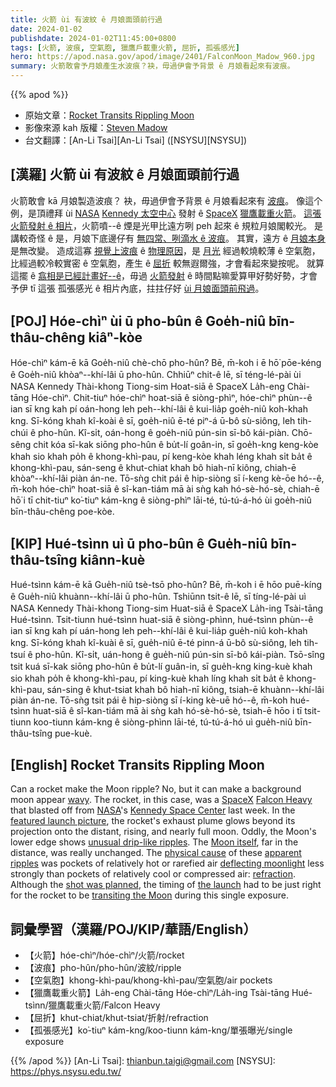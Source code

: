 ```yaml
---
title: 火箭 ùi 有波紋 ê 月娘面頭前行過
date: 2024-01-02
publishdate: 2024-01-02T11:45:00+0800
tags: [火箭, 波痕, 空氣胞, 獵鷹戶載重火箭, 屈折, 孤張感光]
hero: https://apod.nasa.gov/apod/image/2401/FalconMoon_Madow_960.jpg
summary: 火箭敢會予月娘產生水波痕？袂，毋過伊會予背景 ê 月娘看起來有波痕。
---
```


{{% apod %}}

- 原始文章：[Rocket Transits Rippling Moon](https://apod.nasa.gov/apod/ap240102.html)
- 影像來源 kah 版權：[Steven Madow](https://www.instagram.com/stevenmadow/)
- 台文翻譯：[An-Li Tsai][An-Li Tsai] ([NSYSU][NSYSU])

## [漢羅] 火箭 ùi 有波紋 ê 月娘面頭前行過
火箭敢會 kā 月娘製造波痕？
袂，毋過伊會予背景 ê 月娘看起來有 [波痕][wavy]。
像這个例，是頂禮拜 ùi [NASA][NASA] [Kennedy 太空中心][Kennedy Space Center] 發射 ê [SpaceX][SpaceX] [獵鷹載重火箭][Falcon Heavy]。
[這張火箭發射 ê 相片][featured launch picture]，火箭噴--ê 煙是光甲比遠方咧 peh 起來 ê 規粒月娘閣較光。
是講較奇怪 ê 是，月娘下底邊仔有 [無四常、咧滴水 ê 波痕][unusual drip-like ripples]。
其實，遠方 ê [月娘本身][Moon itself] 是無改變。
造成這寡 [視覺上波痕][apparent ripples] ê [物理原因][physical cause]，是 [月光][deflecting moonlight] 經過較燒較薄 ê 空氣胞，比經過較冷較實密 ê 空氣胞，產生 ê [屈折][refraction] 較無遐爾強，才會看起來變按呢。
就算這擺 ê [翕相是已經計畫好--ê][shot was planned]，毋過 [火箭發射][the launch] ê 時間點嘛愛算甲好勢好勢，才會予伊 tī 這張 孤張感光 ê 相片內底，拄拄仔好 [ùi 月娘面頭前飛過][transiting the Moon]。

## [POJ] Hóe-chìⁿ ùi ū pho-bûn ê Goe̍h-niû bīn-thâu-chêng kiâⁿ-kòe
Hóe-chìⁿ kám-ē kā Goe̍h-niû chè-chō pho-hûn?
Bē, m̄-koh i ē hō͘ pōe-kéng ê Goe̍h-niû khòaⁿ--khí-lâi ū pho-hûn.
Chhiūⁿ chit-ê lē, sī téng-lé-pài ùi NASA Kennedy Thài-khong Tiong-sim Hoat-siā ê SpaceX La̍h-eng Chài-tāng Hóe-chìⁿ.
Chit-tiuⁿ hóe-chìⁿ hoat-siā ê siòng-phìⁿ, hóe-chìⁿ phùn--ê ian sī kng kah pí oán-hong leh peh--khí-lâi ê kui-lia̍p goe̍h-niû koh-khah kng.
Sī-kóng khah kî-koài ê sī, goe̍h-niû ē-té piⁿ-á ū-bô sù-siông, leh tih-chúi ê pho-hûn.
Kî-si̍t, oán-hong ê goe̍h-niû pún-sin sī-bô kái-piàn.
Chō-sêng chit kóa sī-kak siōng pho-hûn ê bu̍t-lí goân-in, sī goe̍h-kng keng-kòe khah sio khah po̍h ê khong-khì-pau, pí keng-kòe khah léng khah si̍t ba̍t ê khong-khì-pau, sán-seng ê khut-chiat khah bô hiah-nī kiông, chiah-ē khòaⁿ--khí-lâi piàn án-ne.
Tō-sǹg chit pái ê hip-siòng sī í-keng kè-ōe hó--ê, m̄-koh hóe-chìⁿ hoat-siā ê sî-kan-tiám mā ài sǹg kah hó-sè-hó-sè, chiah-ē hō͘ i tī chit-tiuⁿ ko͘-tiuⁿ kám-kng ê siòng-phìⁿ lāi-té, tú-tú-á-hó ùi goe̍h-niû bīn-thâu-chêng poe-kòe.

## [KIP] Hué-tsìnn uì ū pho-bûn ê Gue̍h-niû bīn-thâu-tsîng kiânn-kuè
Hué-tsìnn kám-ē kā Gue̍h-niû tsè-tsō pho-hûn?
Bē, m̄-koh i ē hōo puē-kíng ê Gue̍h-niû khuànn--khí-lâi ū pho-hûn.
Tshiūnn tsit-ê lē, sī tíng-lé-pài uì NASA Kennedy Thài-khong Tiong-sim Huat-siā ê SpaceX La̍h-ing Tsài-tāng Hué-tsìnn.
Tsit-tiunn hué-tsìnn huat-siā ê siòng-phìnn, hué-tsìnn phùn--ê ian sī kng kah pí uán-hong leh peh--khí-lâi ê kui-lia̍p gue̍h-niû koh-khah kng.
Sī-kóng khah kî-kuài ê sī, gue̍h-niû ē-té pinn-á ū-bô sù-siông, leh tih-tsuí ê pho-hûn.
Kî-si̍t, uán-hong ê gue̍h-niû pún-sin sī-bô kái-piàn.
Tsō-sîng tsit kuá sī-kak siōng pho-hûn ê bu̍t-lí guân-in, sī gue̍h-kng king-kuè khah sio khah po̍h ê khong-khì-pau, pí king-kuè khah líng khah si̍t ba̍t ê khong-khì-pau, sán-sing ê khut-tsiat khah bô hiah-nī kiông, tsiah-ē khuànn--khí-lâi piàn án-ne.
Tō-sǹg tsit pái ê hip-siòng sī í-king kè-uē hó--ê, m̄-koh hué-tsìnn huat-siā ê sî-kan-tiám mā ài sǹg kah hó-sè-hó-sè, tsiah-ē hōo i tī tsit-tiunn koo-tiunn kám-kng ê siòng-phìnn lāi-té, tú-tú-á-hó uì gue̍h-niû bīn-thâu-tsîng pue-kuè.

## [English] Rocket Transits Rippling Moon
Can a rocket make the Moon ripple?
No, but it can make a background moon appear [wavy][wavy].
The rocket, in this case, was a [SpaceX][SpaceX] [Falcon Heavy][Falcon Heavy] that blasted off from [NASA][NASA]'s [Kennedy Space Center][Kennedy Space Center] last week.
In the [featured launch picture][featured launch picture], the rocket's exhaust plume glows beyond its projection onto the distant, rising, and nearly full moon.
Oddly, the Moon's lower edge shows [unusual drip-like ripples][unusual drip-like ripples].
The [Moon itself][Moon itself], far in the distance, was really unchanged.
The [physical cause][physical cause] of these [apparent ripples][apparent ripples] was pockets of relatively hot or rarefied air [deflecting moonlight][deflecting moonlight] less strongly than pockets of relatively cool or compressed air: [refraction][refraction].
Although the [shot was planned][shot was planned], the timing of [the launch][the launch] had to be just right for the rocket to be [transiting the Moon][transiting the Moon] during this single exposure.

## 詞彙學習（漢羅/POJ/KIP/華語/English）
- 【火箭】hóe-chìⁿ/hóe-chìⁿ/火箭/rocket
- 【波痕】pho-hûn/pho-hûn/波紋/ripple
- 【空氣胞】khong-khì-pau/khong-khì-pau/空氣胞/air pockets
- 【獵鷹載重火箭】La̍h-eng Chài-tāng Hóe-chìⁿ/La̍h-ing Tsài-tāng Hué-tsìnn/獵鷹載重火箭/Falcon Heavy
- 【屈折】khut-chiat/khut-tsiat/折射/refraction
- 【孤張感光】ko͘-tiuⁿ kám-kng/koo-tiunn kám-kng/單張曝光/single exposure

{{% /apod %}}
[An-Li Tsai]: thianbun.taigi@gmail.com
[NSYSU]: https://phys.nsysu.edu.tw/

[copyright]: https://apod.nasa.gov/apod/fap/lib/about_apod.html#srapply
[License]: https://creativecommons.org/licenses/by/3.0/

[wavy]:https://apod.nasa.gov/apod/ap110824.html
[SpaceX]:https://en.wikipedia.org/wiki/SpaceX
[Falcon Heavy]:https://www.spacex.com/vehicles/falcon-heavy/
[NASA]:https://www.nasa.gov/
[Kennedy Space Center]:https://www.nasa.gov/kennedy/
[featured launch picture]:https://www.instagram.com/p/C1axBjiML5G/
[unusual drip-like ripples]:https://apod.nasa.gov/apod/ap220531.html
[Moon itself]:https://science.nasa.gov/moon/
[physical cause]:https://www.pressconnects.com/story/news/local/2016/05/19/why-do-we-see-waves-hot-objects/84598570/
[apparent ripples]:https://apod.nasa.gov/apod/ap221014.html
[deflecting moonlight]:https://www.scientificamerican.com/article/what-causes-a-mirage/
[refraction]:https://youtu.be/m9cUy6B--xc
[shot was planned]:https://as2.ftcdn.net/v2/jpg/05/71/90/95/1000_F_571909511_2H2RjYDbjosmoIBPivtXCgf61mub22oS.jpg
[the launch]:https://youtu.be/yWUU1PqX6Og?t=50
[transiting the Moon]:https://apod.nasa.gov/apod/ap201106.html

